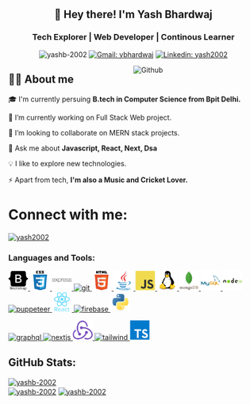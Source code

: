 <h2 align="center">👋 Hey there! I'm Yash Bhardwaj</h2>
<h3 align = "center"> <b>Tech Explorer | Web Developer | Continous Learner</b> </h3>
<p align="center"> <img src="https://komarev.com/ghpvc/?username=yashb-2002&label=Profile%20views&color=0e75b6&style=flat" alt="yashb-2002" /> 
<a href="mailto:ybhardwaj547@gmail.com"><img src="https://img.shields.io/badge/Gmail-ybhardwaj547-red" alt="Gmail: ybhardwaj"></a>
<a href="https://www.linkedin.com/in/yash2002/"><img src="https://img.shields.io/badge/Yash%20Bhardwaj-blue?style=flat-square&amp;logo=Linkedin&amp;logoColor=white&amp;link=https://www.linkedin.com/in/yash2002/" alt="Linkedin: yash2002"></a>
</p>
<img width="50%" align="right" alt="Github" src="https://c.tenor.com/zn8iyusePtgAAAAC/tenor.gif" />
<h2 align= "left"> 👨‍💻  About me </h2>
<p align = "left"> 🎓 I'm currently persuing <b>B.tech in Computer Science from Bpit Delhi. </b> </p>
<p align = "left">🔭 I’m currently working on Full Stack Web project.</p>
<p align = "left">👯 I’m looking to collaborate on MERN stack projects.</p>
<p align = "left">💬 Ask me about <b> Javascript, React, Next, Dsa </b></p>
<p align = "left"> 💡 I like to explore new technologies. </p>
<p align = "left"> ⚡ Apart from tech, <b> I'm also a Music and Cricket Lover. </b> </p>
<h1 align="left">Connect with me:</h1>
<p align="left"><a href="https://linkedin.com/in/yash2002" target="blank"><img align="center" src="https://raw.githubusercontent.com/rahuldkjain/github-profile-readme-generator/master/src/images/icons/Social/linked-in-alt.svg" alt="yash2002" height="30" width="40" /></a></p>
</p>
<h3 align="left">Languages and Tools:</h3>
<p align="left"> <a href="https://getbootstrap.com" target="_blank" rel="noreferrer"> <img src="https://raw.githubusercontent.com/devicons/devicon/master/icons/bootstrap/bootstrap-plain-wordmark.svg" alt="bootstrap" width="40" height="40"/> </a> <a href="https://www.w3schools.com/css/" target="_blank" rel="noreferrer"> <img src="https://raw.githubusercontent.com/devicons/devicon/master/icons/css3/css3-original-wordmark.svg" alt="css3" width="40" height="40"/> </a> <a href="https://expressjs.com" target="_blank" rel="noreferrer"> <img src="https://raw.githubusercontent.com/devicons/devicon/master/icons/express/express-original-wordmark.svg" alt="express" width="40" height="40"/> </a> <a href="https://git-scm.com/" target="_blank" rel="noreferrer"> <img src="https://www.vectorlogo.zone/logos/git-scm/git-scm-icon.svg" alt="git" width="40" height="40"/> </a> <a href="https://www.w3.org/html/" target="_blank" rel="noreferrer"> <img src="https://raw.githubusercontent.com/devicons/devicon/master/icons/html5/html5-original-wordmark.svg" alt="html5" width="40" height="40"/> </a> <a href="https://www.java.com" target="_blank" rel="noreferrer"> <img src="https://raw.githubusercontent.com/devicons/devicon/master/icons/java/java-original.svg" alt="java" width="40" height="40"/> </a> <a href="https://developer.mozilla.org/en-US/docs/Web/JavaScript" target="_blank" rel="noreferrer"> <img src="https://raw.githubusercontent.com/devicons/devicon/master/icons/javascript/javascript-original.svg" alt="javascript" width="40" height="40"/> </a> <a href="https://www.linux.org/" target="_blank" rel="noreferrer"> <img src="https://raw.githubusercontent.com/devicons/devicon/master/icons/linux/linux-original.svg" alt="linux" width="40" height="40"/> </a> <a href="https://www.mongodb.com/" target="_blank" rel="noreferrer"> <img src="https://raw.githubusercontent.com/devicons/devicon/master/icons/mongodb/mongodb-original-wordmark.svg" alt="mongodb" width="40" height="40"/> </a> <a href="https://www.mysql.com/" target="_blank" rel="noreferrer"> <img src="https://raw.githubusercontent.com/devicons/devicon/master/icons/mysql/mysql-original-wordmark.svg" alt="mysql" width="40" height="40"/> </a> <a href="https://nodejs.org" target="_blank" rel="noreferrer"> <img src="https://raw.githubusercontent.com/devicons/devicon/master/icons/nodejs/nodejs-original-wordmark.svg" alt="nodejs" width="40" height="40"/> </a> <a href="https://github.com/puppeteer/puppeteer" target="_blank" rel="noreferrer"> <img src="https://www.vectorlogo.zone/logos/pptrdev/pptrdev-official.svg" alt="puppeteer" width="40" height="40"/> </a> <a href="https://reactjs.org/" target="_blank" rel="noreferrer"> <img src="https://raw.githubusercontent.com/devicons/devicon/master/icons/react/react-original-wordmark.svg" alt="react" width="40" height="40"/> </a><a href="https://firebase.google.com/" target="_blank" rel="noreferrer"> <img src="https://www.vectorlogo.zone/logos/firebase/firebase-icon.svg" alt="firebase" width="40" height="40"/> </a> <a href="https://www.python.org" target="_blank" rel="noreferrer"> <img src="https://raw.githubusercontent.com/devicons/devicon/master/icons/python/python-original.svg" alt="python" width="40" height="40"/> </a> </p><p align="left"> <a href="https://graphql.org" target="_blank" rel="noreferrer"> <img src="https://www.vectorlogo.zone/logos/graphql/graphql-icon.svg" alt="graphql" width="40" height="40"/> </a> <a href="https://nextjs.org/" target="_blank" rel="noreferrer"> <img src="https://cdn.worldvectorlogo.com/logos/nextjs-2.svg" alt="nextjs" width="40" height="40"/> </a> <a href="https://redux.js.org" target="_blank" rel="noreferrer"> <img src="https://raw.githubusercontent.com/devicons/devicon/master/icons/redux/redux-original.svg" alt="redux" width="40" height="40"/> </a> <a href="https://tailwindcss.com/" target="_blank" rel="noreferrer"> <img src="https://www.vectorlogo.zone/logos/tailwindcss/tailwindcss-icon.svg" alt="tailwind" width="40" height="40"/> </a> <a href="https://www.typescriptlang.org/" target="_blank" rel="noreferrer"> <img src="https://raw.githubusercontent.com/devicons/devicon/master/icons/typescript/typescript-original.svg" alt="typescript" width="40" height="40"/> </a> </p>

##  GitHub Stats:<br/>
<a href="https://github.com/yashB-2002/yashB-2002" ><img align="center" src="https://github-readme-stats.vercel.app/api/top-langs?username=yashb-2002&show_icons=true&locale=en&layout=compact" alt="yashb-2002" /></a><br/>
<a href="https://github.com/yashB-2002/yashB-2002" ><img align="center" src="https://github-readme-stats.vercel.app/api?username=yashb-2002&show_icons=true&locale=en" alt="yashb-2002" /></a>
<a href="https://github.com/yashB-2002/yashB-2002"><img align="center" src="https://github-readme-streak-stats.herokuapp.com/?user=yashb-2002&" alt="yashb-2002" /></a>


